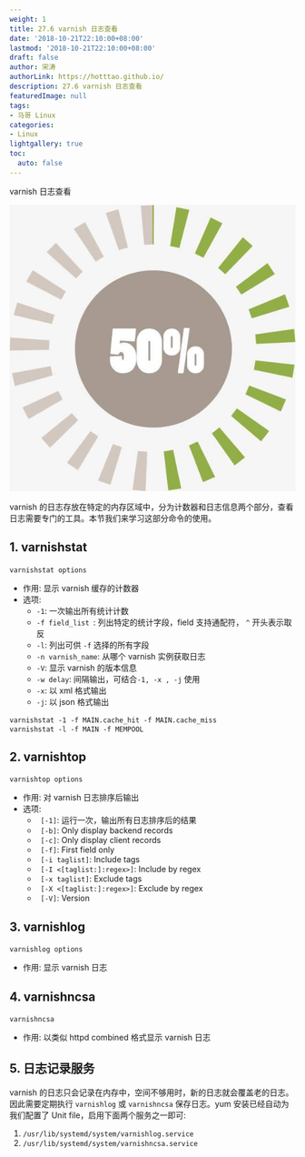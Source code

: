 ```yaml
---
weight: 1
title: 27.6 varnish 日志查看
date: '2018-10-21T22:10:00+08:00'
lastmod: '2018-10-21T22:10:00+08:00'
draft: false
author: 宋涛
authorLink: https://hotttao.github.io/
description: 27.6 varnish 日志查看
featuredImage: null
tags:
- 马哥 Linux
categories:
- Linux
lightgallery: true
toc:
  auto: false
---
```


varnish 日志查看

![HA](/images/linux_mt/linux_cache.jpg)
<!-- more -->


varnish 的日志存放在特定的内存区域中，分为计数器和日志信息两个部分，查看日志需要专门的工具。本节我们来学习这部分命令的使用。

## 1. varnishstat
`varnishstat options`
- 作用: 显示 varnish 缓存的计数器
- 选项:
    - `-1`: 一次输出所有统计计数
    - `-f field_list `: 列出特定的统计字段，field 支持通配符， `^` 开头表示取反
    - `-l`: 列出可供 `-f` 选择的所有字段      
    - `-n varnish_name`: 从哪个 varnish 实例获取日志    
    - `-V`: 显示 varnish 的版本信息
    - `-w delay`: 间隔输出，可结合`-1, -x , -j` 使用
    - `-x`: 以 xml 格式输出
    - `-j`: 以 json 格式输出

```
varnishstat -1 -f MAIN.cache_hit -f MAIN.cache_miss
varnishstat -l -f MAIN -f MEMPOOL
```

## 2. varnishtop
`varnishtop options`
- 作用: 对 varnish 日志排序后输出
- 选项:
    - ` [-1]`:                      运行一次，输出所有日志排序后的结果
    - ` [-b]`:                      Only display backend records
    - ` [-c]`:                      Only display client records
    - ` [-f]`:                      First field only
    - ` [-i taglist]`:              Include tags
    - ` [-I <[taglist:]:regex>]`:   Include by regex
    - ` [-x taglist]`:              Exclude tags
    - ` [-X <[taglist:]:regex>]`:   Exclude by regex
    - ` [-V]`:                      Version



## 3. varnishlog
`varnishlog options`
- 作用: 显示 varnish 日志

## 4. varnishncsa
`varnishncsa`
- 作用: 以类似 httpd combined 格式显示 varnish 日志


## 5. 日志记录服务
varnish 的日志只会记录在内存中，空间不够用时，新的日志就会覆盖老的日志。因此需要定期执行 `varnishlog` 或  `varnishncsa` 保存日志。yum 安装已经自动为我们配置了 Unit file，启用下面两个服务之一即可:
1. `/usr/lib/systemd/system/varnishlog.service`
2. `/usr/lib/systemd/system/varnishncsa.service`
